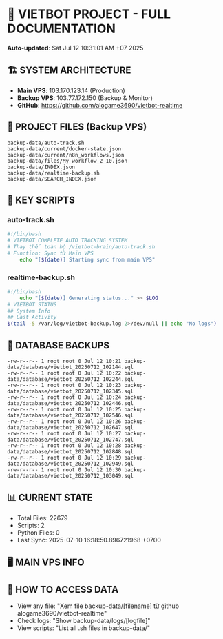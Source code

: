 # 🤖 VIETBOT PROJECT - FULL DOCUMENTATION
**Auto-updated**: Sat Jul 12 10:31:01 AM +07 2025

## 🏗️ SYSTEM ARCHITECTURE
- **Main VPS**: 103.170.123.14 (Production)
- **Backup VPS**: 103.77.172.150 (Backup & Monitor)
- **GitHub**: https://github.com/alogame3690/vietbot-realtime

## 📁 PROJECT FILES (Backup VPS)
```
backup-data/auto-track.sh
backup-data/current/docker-state.json
backup-data/current/n8n_workflows.json
backup-data/files/My_workflow_2_10.json
backup-data/INDEX.json
backup-data/realtime-backup.sh
backup-data/SEARCH_INDEX.json
```

## 🔧 KEY SCRIPTS
### auto-track.sh
```bash
#!/bin/bash
# VIETBOT COMPLETE AUTO TRACKING SYSTEM
# Thay thế toàn bộ /vietbot-brain/auto-track.sh
# Function: Sync từ Main VPS
    echo "[$(date)] Starting sync from main VPS"
```
### realtime-backup.sh
```bash
#!/bin/bash
    echo "[$(date)] Generating status..." >> $LOG
# VIETBOT STATUS
## System Info
## Last Activity
$(tail -5 /var/log/vietbot-backup.log 2>/dev/null || echo "No logs")
```

## 💾 DATABASE BACKUPS
```
-rw-r--r-- 1 root root 0 Jul 12 10:21 backup-data/database/vietbot_20250712_102144.sql
-rw-r--r-- 1 root root 0 Jul 12 10:22 backup-data/database/vietbot_20250712_102244.sql
-rw-r--r-- 1 root root 0 Jul 12 10:23 backup-data/database/vietbot_20250712_102345.sql
-rw-r--r-- 1 root root 0 Jul 12 10:24 backup-data/database/vietbot_20250712_102446.sql
-rw-r--r-- 1 root root 0 Jul 12 10:25 backup-data/database/vietbot_20250712_102546.sql
-rw-r--r-- 1 root root 0 Jul 12 10:26 backup-data/database/vietbot_20250712_102647.sql
-rw-r--r-- 1 root root 0 Jul 12 10:27 backup-data/database/vietbot_20250712_102747.sql
-rw-r--r-- 1 root root 0 Jul 12 10:28 backup-data/database/vietbot_20250712_102848.sql
-rw-r--r-- 1 root root 0 Jul 12 10:29 backup-data/database/vietbot_20250712_102949.sql
-rw-r--r-- 1 root root 0 Jul 12 10:30 backup-data/database/vietbot_20250712_103049.sql
```

## 📊 CURRENT STATE
- Total Files: 22679
- Scripts: 2
- Python Files: 0
- Last Sync: 2025-07-10 16:18:50.896721968 +0700

## 🖥️ MAIN VPS INFO


## 🚨 HOW TO ACCESS DATA
- View any file: "Xem file backup-data/[filename] từ github alogame3690/vietbot-realtime"
- Check logs: "Show backup-data/logs/[logfile]"
- View scripts: "List all .sh files in backup-data/"
